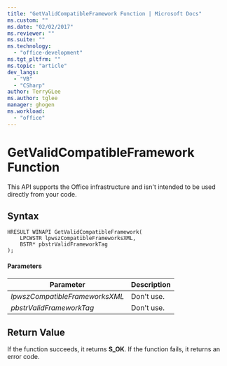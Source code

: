```yaml
---
title: "GetValidCompatibleFramework Function | Microsoft Docs"
ms.custom: ""
ms.date: "02/02/2017"
ms.reviewer: ""
ms.suite: ""
ms.technology: 
  - "office-development"
ms.tgt_pltfrm: ""
ms.topic: "article"
dev_langs: 
  - "VB"
  - "CSharp"
author: TerryGLee
ms.author: tglee
manager: ghogen
ms.workload: 
  - "office"
---
```

# GetValidCompatibleFramework Function
  This API supports the Office infrastructure and isn't intended to be used directly from your code.  
  
## Syntax  
  
```  
HRESULT WINAPI GetValidCompatibleFramework(  
    LPCWSTR lpwszCompatibleFrameworksXML,  
    BSTR* pbstrValidFrameworkTag  
);  
```  
  
#### Parameters  
  
|Parameter|Description|  
|---------------|-----------------|  
|*lpwszCompatibleFrameworksXML*|Don't use.|  
|*pbstrValidFrameworkTag*|Don't use.|  
  
## Return Value  
 If the function succeeds, it returns **S_OK**. If the function fails, it returns an error code.  
  
  